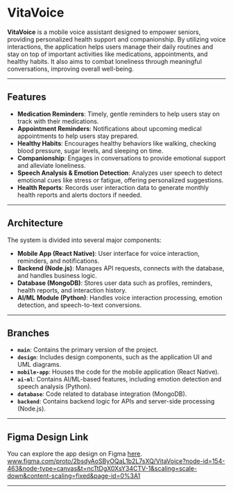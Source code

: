 # **VitaVoice**

**VitaVoice** is a mobile voice assistant designed to empower seniors, providing personalized health support and companionship. By utilizing voice interactions, the application helps users manage their daily routines and stay on top of important activities like medications, appointments, and healthy habits. It also aims to combat loneliness through meaningful conversations, improving overall well-being.

---

## **Features**
- **Medication Reminders**: Timely, gentle reminders to help users stay on track with their medications.
- **Appointment Reminders**: Notifications about upcoming medical appointments to help users stay prepared.
- **Healthy Habits**: Encourages healthy behaviors like walking, checking blood pressure, sugar levels, and sleeping on time.
- **Companionship**: Engages in conversations to provide emotional support and alleviate loneliness.
- **Speech Analysis & Emotion Detection**: Analyzes user speech to detect emotional cues like stress or fatigue, offering personalized suggestions.
- **Health Reports**: Records user interaction data to generate monthly health reports and alerts doctors if needed.

---

## **Architecture**

The system is divided into several major components:

- **Mobile App (React Native)**: User interface for voice interaction, reminders, and notifications.
- **Backend (Node.js)**: Manages API requests, connects with the database, and handles business logic.
- **Database (MongoDB)**: Stores user data such as profiles, reminders, health reports, and interaction history.
- **AI/ML Module (Python)**: Handles voice interaction processing, emotion detection, and speech-to-text conversions.

---

## **Branches**

- **`main`**: Contains the primary version of the project.
- **`design`**: Includes design components, such as the application UI and UML diagrams.
- **`mobile-app`**: Houses the code for the mobile application (React Native).
- **`ai-ml`**: Contains AI/ML-based features, including emotion detection and speech analysis (Python).
- **`database`**: Code related to database integration (MongoDB).
- **`backend`**: Contains backend logic for APIs and server-side processing (Node.js).

---

## **Figma Design Link**

You can explore the app design on Figma [here](#).  
www.figma.com/proto/2bsdyAoSByOQaL1b2L7sXQ/VitaVoice?node-id=154-463&node-type=canvas&t=ncTtDgX0XsY34CTV-1&scaling=scale-down&content-scaling=fixed&page-id=0%3A1

---



